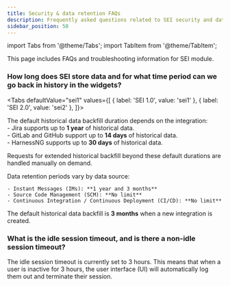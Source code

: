 ```yaml
---
title: Security & data retention FAQs
description: Frequently asked questions related to SEI security and data retention policies.
sidebar_position: 50
---
```


import Tabs from '@theme/Tabs';
import TabItem from '@theme/TabItem';

This page includes FAQs and troubleshooting information for SEI module.

### How long does SEI store data and for what time period can we go back in history in the widgets?

<Tabs
  defaultValue="sei1"
  values={[
    { label: 'SEI 1.0', value: 'sei1' },
    { label: 'SEI 2.0', value: 'sei2' },
  ]}>
  
  <TabItem value="sei1">
  
  The default historical data backfill duration depends on the integration:  
    - Jira supports up to **1 year** of historical data.  
    - GitLab and GitHub support up to **14 days** of historical data.  
    - HarnessNG supports up to **30 days** of historical data.  
  
  Requests for extended historical backfill beyond these default durations are handled manually on demand.  
  
  Data retention periods vary by data source:  
  
    - Instant Messages (IMs): **1 year and 3 months**  
    - Source Code Management (SCM): **No limit**  
    - Continuous Integration / Continuous Deployment (CI/CD): **No limit**
  
  </TabItem>
  
  <TabItem value="sei2">
  
  The default historical data backfill is **3 months** when a new integration is created.  
  
  </TabItem>
</Tabs>


### What is the idle session timeout, and is there a non-idle session timeout?

The idle session timeout is currently set to 3 hours. This means that when a user is inactive for 3 hours, the user interface (UI) will automatically log them out and terminate their session.
